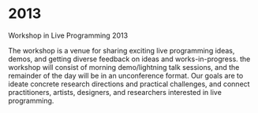 2013
====

Workshop in Live Programming 2013

The workshop is a venue for sharing exciting live programming ideas,
demos, and getting diverse feedback on ideas and
works-in-progress. the workshop will consist of morning demo/lightning
talk sessions, and the remainder of the day will be in an unconference
format. Our goals are to ideate concrete research directions and
practical challenges, and connect practitioners, artists, designers,
and researchers interested in live programming.